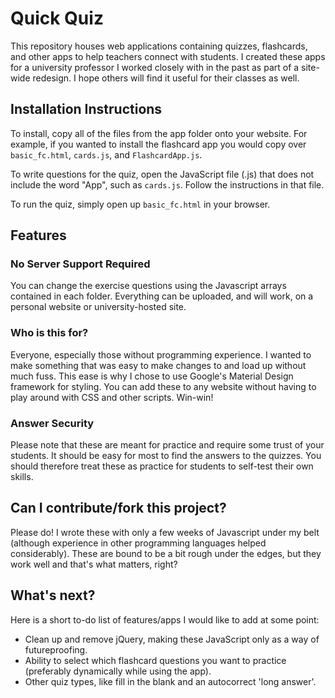 # Quick Quiz

This repository houses web applications containing quizzes, flashcards, and other apps to help teachers connect with students. I created these apps for a university professor I worked closely with in the past as part of a site-wide redesign. I hope others will find it useful for their classes as well.

## Installation Instructions
To install, copy all of the files from the app folder onto your website. For example, if you wanted to install the flashcard app you would copy over `basic_fc.html`, `cards.js`, and `FlashcardApp.js`.

To write questions for the quiz, open the JavaScript file (.js) that does not include the word "App", such as `cards.js`. Follow the instructions in that file.

To run the quiz, simply open up `basic_fc.html` in your browser.

## Features
### No Server Support Required
You can change the exercise questions using the Javascript arrays contained in each folder. Everything can be uploaded, and will work, on a personal website or university-hosted site.

### Who is this for?

Everyone, especially those without programming experience. I wanted to make something that was easy to make changes to and load up without much fuss. This ease is why I chose to use Google's Material Design framework for styling. You can add these to any website without having to play around with CSS and other scripts. Win-win!

### Answer Security

Please note that these are meant for practice and require some trust of your students. It should be easy for most to find the answers to the quizzes. You should therefore treat these as practice for students to self-test their own skills.

## Can I contribute/fork this project?

Please do! I wrote these with only a few weeks of Javascript under my belt (although experience in other programming languages helped considerably). These are bound to be a bit rough under the edges, but they work well and that's what matters, right?

## What's next?
Here is a short to-do list of features/apps I would like to add at some point:
* Clean up and remove jQuery, making these JavaScript only as a way of futureproofing.
* Ability to select which flashcard questions you want to practice (preferably dynamically while using the app).
* Other quiz types, like fill in the blank and an autocorrect 'long answer'.
